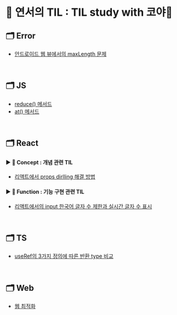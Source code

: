# 🖤 연서의 TIL : TIL study with 코야🫶

## 🗂 **Error**
* [안드로이드 웹 뷰에서의 maxLength 문제](https://github.com/Yeonseo-Jo/TIL/blob/main/Error/maxLengthErrorInAndroid.md)
<br/>

## 🗂 **JS**
* [reduce() 메서드](https://github.com/Yeonseo-Jo/TIL/blob/main/JS/Array.prototype.reduce().md)
* [at() 메서드](https://github.com/Yeonseo-Jo/TIL/blob/main/JS/Array.prototype.at().md)
<br/>

## 🗂 **React**
#### ▶︎ 📁 Concept : 개념 관련 TIL
* [리액트에서 props dirlling 해결 방법](https://github.com/Yeonseo-Jo/TIL/blob/main/React/Concept/propsDrilling.md)
#### ▶︎ 📁 Function : 기능 구현 관련 TIL
* [리액트에서의 input 한국어 글자 수 제한과 실시간 글자 수 표시](https://github.com/Yeonseo-Jo/TIL/blob/main/React/Function/InputCountingofKorean.md)
<br/>

## 🗂 **TS**
* [useRef의 3가지 정의에 따른 반환 type 비교](https://github.com/Yeonseo-Jo/TIL/tree/main/TS)
<br/>

## 🗂 **Web**
* [웹 최적화](https://github.com/Yeonseo-Jo/TIL/blob/main/Web/webOptimization.md)
